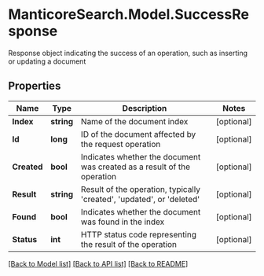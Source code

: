# ManticoreSearch.Model.SuccessResponse
Response object indicating the success of an operation, such as inserting or updating a document

## Properties

Name | Type | Description | Notes
------------ | ------------- | ------------- | -------------
**Index** | **string** | Name of the document index | [optional] 
**Id** | **long** | ID of the document affected by the request operation | [optional] 
**Created** | **bool** | Indicates whether the document was created as a result of the operation | [optional] 
**Result** | **string** | Result of the operation, typically &#39;created&#39;, &#39;updated&#39;, or &#39;deleted&#39; | [optional] 
**Found** | **bool** | Indicates whether the document was found in the index | [optional] 
**Status** | **int** | HTTP status code representing the result of the operation | [optional] 

[[Back to Model list]](../README.md#documentation-for-models) [[Back to API list]](../README.md#documentation-for-api-endpoints) [[Back to README]](../README.md)

